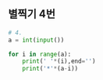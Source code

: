 ## 별찍기 4번

```python
# 4.
a = int(input())

for i in range(a):
    print(' '*(i),end='')
    print('*'*(a-i))
```
